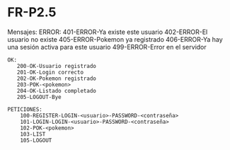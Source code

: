# FR-P2.5

Mensajes:
    ERROR:
        401-ERROR-Ya existe este usuario
        402-ERROR-El usuario no existe
        405-ERROR-Pokemon ya registrado
        406-ERROR-Ya hay una sesión activa para este usuario
        499-ERROR-Error en el servidor

    OK:
       200-OK-Usuario registrado
       201-OK-Login correcto 
       202-OK-Pokemon registrado
       203-POK-<pokemon>
       204-OK-Listado completado
       205-LOGOUT-Bye

    PETICIONES:
        100-REGISTER-LOGIN-<usuario>-PASSWORD-<contraseña>
        101-LOGIN-LOGIN-<usuario>-PASSWORD-<contraseña>
        102-POK-<pokemon>
        103-LIST
        105-LOGOUT